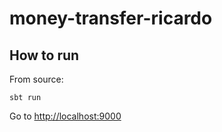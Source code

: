 # money-transfer-ricardo

## How to run
From source:
```
sbt run
```
Go to [http://localhost:9000](http://localhost:9000)


